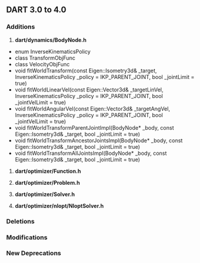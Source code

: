 ## DART 3.0 to 4.0

### Additions

1. **dart/dynamics/BodyNode.h**
  * enum InverseKinematicsPolicy
  * class TransformObjFunc
  * class VelocityObjFunc
  * void fitWorldTransform(const Eigen::Isometry3d& _target, InverseKinematicsPolicy _policy = IKP_PARENT_JOINT, bool _jointLimit = true)
  * void fitWorldLinearVel(const Eigen::Vector3d& _targetLinVel, InverseKinematicsPolicy _policy = IKP_PARENT_JOINT, bool _jointVelLimit = true)
  * void fitWorldAngularVel(const Eigen::Vector3d& _targetAngVel, InverseKinematicsPolicy _policy = IKP_PARENT_JOINT, bool _jointVelLimit = true)
  * void fitWorldTransformParentJointImpl(BodyNode* _body, const Eigen::Isometry3d& _target, bool _jointLimit = true)
  * void fitWorldTransformAncestorJointsImpl(BodyNode* _body, const Eigen::Isometry3d& _target, bool _jointLimit = true)
  * void fitWorldTransformAllJointsImpl(BodyNode* _body, const Eigen::Isometry3d& _target, bool _jointLimit = true)

1. **dart/optimizer/Function.h**

1. **dart/optimizer/Problem.h**

1. **dart/optimizer/Solver.h**

1. **dart/optimizer/nlopt/NloptSolver.h**

### Deletions
### Modifications
### New Deprecations
